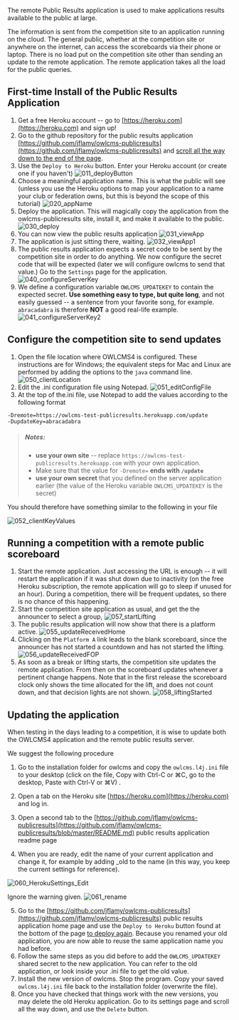 
The remote Public Results application is used to make applications results available to the public at large.

The information is sent from the competition site to an application running on the cloud.  The general public, whether at the competition site or anywhere on the internet, can access the scoreboards via their phone or laptop.  There is no load put on the competition site other than sending an update to the remote application.  The remote application takes all the load for the public queries.

## First-time Install of the Public Results Application

1. Get a free Heroku account -- go to [https://heroku.com](https://heroku.com) and sign up!
2. Go to the github repository for the public results application [https://github.com/jflamy/owlcms-publicresults](https://github.com/jflamy/owlcms-publicresults) and <u>scroll all the way down to the end of the page</u>.
3. Use the `Deploy to Heroku` button.  Enter your Heroku account (or create one if you haven't)
    ![011_deployButton](img/PublicResults/011_deployButton.png)
4. Choose a meaningful application name.  This is what the public will see (unless you use the Heroku options to map your application to a name your club or federation owns, but this is beyond the scope of this tutorial)
    ![020_appName](img/PublicResults/020_appName.png)
5. Deploy the application. This will magically copy the application from the owlcms-publicresults site, install it, and make it available to the public.
    ![030_deploy](img/PublicResults/030_deploy.png)
6. You can now view the public results application
    ![031_viewApp](img/PublicResults/031_viewApp.png)
7. The application is just sitting there, waiting.
    ![032_viewApp1](img/PublicResults/032_viewApp1.png)
8. The public results application expects a secret code to be sent by the competition site in order to do anything.   We now configure the secret code that will be expected (later we will configure owlcms to send that value.)  Go to the `Settings` page for the application.
    ![040_configureServerKey](img/PublicResults/040_configureServerKey.png)
9. We define a configuration variable `OWLCMS_UPDATEKEY` to contain the expected secret.  **Use something easy to type, but quite long**, and not easily guessed -- a sentence from your favorite song, for example.  `abracadabra` is therefore **NOT** a good real-life example.
    ![041_configureServerKey2](img/PublicResults/041_configureServerKey2.png)

## Configure the competition site to send updates

1. Open the file location where OWLCMS4 is configured.  These instructions are for Windows; the equivalent steps for Mac and Linux are performed by adding the options to the `java` command line.
![050_clientLocation](img/PublicResults/050_clientLocation.png)
1. Edit the .ini configuration file using Notepad.
![051_editConfigFile](img/PublicResults/051_editConfigFile.png)
1. At the top of the.ini  file, use Notepad to add the values according to the following format
``` 
-Dremote=https://owlcms-test-publicresults.herokuapp.com/update
-DupdateKey=abracadabra
```
> ##### Notes:
>
> - **use your own site** -- replace `https://owlcms-test-publicresults.herokuapp.com` with your own application.
> - Make sure that the value for `-Dremote=` **ends with `/update`** 
> - **use your own secret** that you defined on the server application earlier (the value of the Heroku variable `OWLCMS_UPDATEKEY` is the secret)

You should therefore have something similar to the following in your file

![052_clientKeyValues](img/PublicResults/052_clientKeyValues.png)
## Running a competition with a remote public scoreboard

1. Start the remote application.  Just accessing the URL is enough -- it will restart the application if it was shut down due to inactivity (on the free Heroku subscription, the remote application will go to sleep if unused for an hour).  During a competition, there will be frequent updates, so there is no chance of this happening. 
2. Start the competition site application as usual, and get the the announcer to select a group,
   ![057_startLifting](img/PublicResults/057_startLifting.png)
1. The public results application will now show that there is a platform active.
![055_updateReceivedHome](img/PublicResults/055_updateReceivedHome.png)
1. Clicking on the `Platform A` link leads to the blank scoreboard, since the announcer has not started a countdown and has not started the lifting. 
![056_updateReceivedFOP](img/PublicResults/056_updateReceivedFOP.png)
1. As soon as a break or lifting starts, the competition site updates the remote application.  From then on the scoreboard updates whenever a pertinent change happens.  Note that in the first release the scoreboard clock only shows the time allocated for the lift, and does not count down, and that decision lights are not shown.
![058_liftingStarted](img/PublicResults/058_liftingStarted.png)
## Updating the application
When testing in the days leading to a competition, it is wise to update both the OWLCMS4 application and the remote public results server.

We suggest the following procedure

1. Go to the installation folder for owlcms and copy the `owlcms.l4j.ini` file to your desktop (click on the file, Copy with Ctrl-C or ⌘C, go to the desktop, Paste with Ctrl-V or ⌘V) .

2. Open a tab on the Heroku site  [https://heroku.com](https://heroku.com) and log in.

3. Open a second tab to the [https://github.com/jflamy/owlcms-publicresults](https://github.com/jflamy/owlcms-publicresults/blob/master/README.md) public results application readme page

4. When you are ready, edit the name of your current application and change it, for example by adding _old to the name (in this way, you keep the current settings for reference).

![060_HerokuSettings_Edit](img/PublicResults/060_HerokuSettings_Edit.png)

 

 Ignore the warning given.
![061_rename](img/PublicResults/061_rename.png)

5. Go to the  [https://github.com/jflamy/owlcms-publicresults](https://github.com/jflamy/owlcms-publicresults) public results application home page and use the `Deploy to Heroku` button found at the bottom of the page <u>to deploy again</u>.   Because you renamed your old application, you are now able to reuse the same application name you had before.
6. Follow the same steps as you did before to add the `OWLCMS_UPDATEKEY` shared secret to the new application.  You can refer to the old application, or look inside your .ini file to get the old value.
7. Install the new version of owlcms.  Stop the program. Copy your saved `owlcms.l4j.ini` file back to the installation folder (overwrite the file).
8. Once you have checked that things work with the new versions, you may delete the old Heroku application.  Go to its settings page and scroll all the way down, and use the `Delete` button.